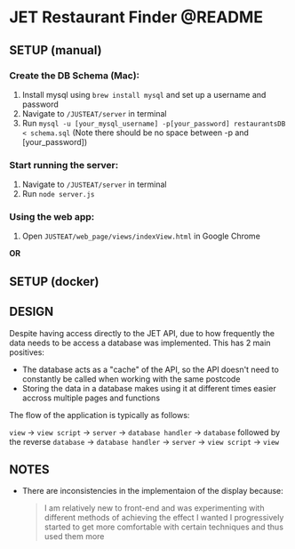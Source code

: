# JET Restaurant Finder @README

## SETUP (manual)

### Create the DB Schema (Mac):

1.  Install mysql using `brew install mysql` and set up a username and password
2.  Navigate to `/JUSTEAT/server` in terminal
3.  Run `mysql -u [your_mysql_username] -p[your_password] restaurantsDB < schema.sql`
    (Note there should be no space between -p and [your_password])

### Start running the server:

1.  Navigate to `/JUSTEAT/server` in terminal
2.  Run `node server.js`

### Using the web app:

1.  Open `JUSTEAT/web_page/views/indexView.html` in Google Chrome

**OR**

## SETUP (docker)

## DESIGN

Despite having access directly to the JET API, due to how frequently the data needs to be access a database was implemented. This has 2 main positives:

- The database acts as a "cache" of the API, so the API doesn't need to constantly be called when working with the same postcode
- Storing the data in a database makes using it at different times easier accross multiple pages and functions

The flow of the application is typically as follows:

`view` -> `view script` -> `server` -> `database handler` -> `database`
followed by the reverse
`database` -> `database handler` -> `server` -> `view script` -> `view`

## NOTES

- There are inconsistencies in the implementaion of the display because:
  > I am relatively new to front-end and was experimenting with different methods of achieving the effect I wanted
  > I progressively started to get more comfortable with certain techniques and thus used them more
